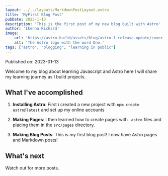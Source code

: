 ```yaml
---
layout: ../../layouts/MarkdownPostLayout.astro
title: 'MyFirst Blog Post'
pubDate: 2023-1-13
description: 'This is the first post of my new blog built with Astro'
author: 'Ikenna Richard'
image:
    url: 'https://astro.build/assets/blog/astro-1-release-update/cover.jpeg' 
    alt: 'The Astro logo with the word One.'
tags: ["astro", "blogging", "learning in public"]
---
```



Published on: 2023-01-13

Welcome to my blog about learning Javascript and Astro here I will share my learning journey as I build projects.

## What I've accomplished

1. **Installing Astro**: First i created a new project with `npm create astro@latest` and set up my online accounts

2. **Making Pages**: I then learned how to create pages with `.astro` files and placing them in the `src/pages` directory.

3. **Making Blog Posts**: This is my first blog post!  I now have Astro pages and Markdown posts!


## What's next

Watch out for more posts.